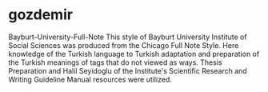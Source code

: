 gozdemir
========
Bayburt-University-Full-Note
This style of Bayburt University Institute of Social Sciences was produced from the Chicago Full Note Style. Here knowledge of the Turkish language to Turkish adaptation and preparation of the Turkish meanings of tags that do not viewed as ways. Thesis Preparation and Halil Seyidoglu of the Institute's Scientific Research and Writing Guideline Manual resources were utilized.
